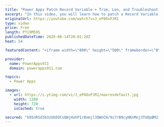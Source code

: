 ```yaml
---
title: "Power Apps Patch Record Variable + Trim, Len, and Troubleshooting"
excerpt: "In this video, you will learn how to patch a Record Variable in PowerApps. And along the way you will get to see the data problem that caused me to figure how to do this and the usage of Trim and Len functions. Lots of Fun!  Power Apps Training at https://training.PowerApps911.com"
originalUrl: https://youtube.com/watch?v=J_eP0OxPJRI
type: video
price: Free
length: PT19M59S
publishedDateTime: 2020-06-14T20:01:20Z
heat: 54

featuredContent: "<iframe width=\"800\" height=\"500\" frameborder=\"0\" src=\"https://www.youtube.com/embed/J_eP0OxPJRI\" allow=\"accelerometer; autoplay; encrypted-media; gyroscope; picture-in-picture\" allowfullscreen></iframe>"

provider:
  name: PowerApps911
  domain: powerapps911.com

topics:
  - Power Apps

images:
  - url: https://i.ytimg.com/vi/J_eP0OxPJRI/maxresdefault.jpg
    width: 1280
    height: 720
    isCached: true

secured: "k95nRSd3b3zUkEOCsQWjHuhP1/Bnmjl3QWnCH/9z7rB9cyHKnMoj3TUOpBM2102IU3wrfvqm8FUX0P55oCmGcALJPxbMpD0JaFDLx87YoN2PRcUjJ93vTnTeYacmX6z5jIkAvVuso+6ElPD89XZzC+ayIu8T7f1dbbaDuGaSvn6Ty+HmP+uWYpL9ULZRxB39RqK6VszIsGoAbTLWFAPx55fvaWc7dfG9C+jz5VneuogTOi1SPxMg0OwptRKbW1hgMv6CDfVJG01EAybGoZ9/a5MJ8Z/arT7n8T7S/c+90yZ5bOs8R3PWOTLvymjGAwbWQoSFXDH8Qsat8jGYrl/HyDMMm5hiLnJ3zO31rw8jZ12GW4y/O0OqaiUnTVqiZp1IdhKFdTuOkVs1Hm5VNjI+eg==;9Zr9FzGI/0FdMFCKIUzoaA=="
---
```


